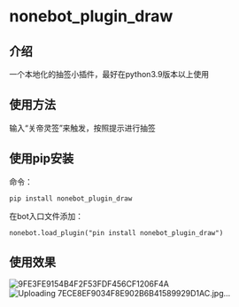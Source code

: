 # nonebot_plugin_draw
## 介绍
一个本地化的抽签小插件，最好在python3.9版本以上使用
## 使用方法
输入“关帝灵签”来触发，按照提示进行抽签
## 使用pip安装
命令：
```
pip install nonebot_plugin_draw
```
在bot入口文件添加：
```
nonebot.load_plugin("pin install nonebot_plugin_draw")
```
## 使用效果
![9FE3FE9154B4F2F53FDF456CF1206F4A](https://user-images.githubusercontent.com/98812723/161758808-32a399bb-d969-4022-9ad9-ff65745f557d.jpg)
![Uploading 7ECE8EF9034F8E902B6B41589929D1AC.jpg…]()
